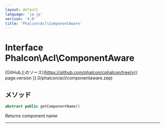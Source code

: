 ```yaml
---
layout: default
language: 'ja-jp'
version: '4.0'
title: 'Phalcon\Acl\ComponentAware'
---
```


# Interface **Phalcon\Acl\ComponentAware**

[GitHub上のソース](https://github.com/phalcon/cphalcon/tree/v{{ page.version }}.0/phalcon/acl/componentaware.zep)

## メソッド

```php
abstract public getComponentName()
```

Returns component name

* * *